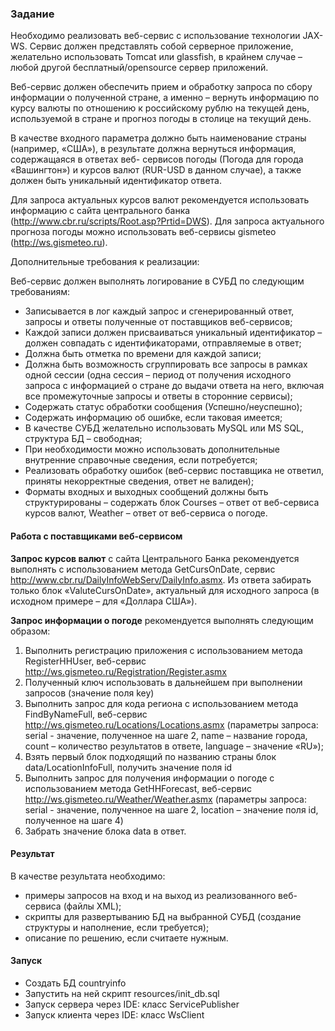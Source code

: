 ### Задание

Необходимо реализовать веб-сервис c использование технологии JAX-WS.
Сервис должен представлять собой серверное приложение, желательно использовать
Tomcat или glassfish, в крайнем случае – любой другой бесплатный/opensource сервер
приложений.

Веб-сервис должен обеспечить прием и обработку запроса по сбору информации
о полученной стране, а именно – вернуть информацию по курсу валюты по отношению
к российскому рублю на текущей день, используемой в стране и прогноз погоды в
столице на текущий день.

В качестве входного параметра должно быть наименование страны (например,
«США»), в результате должна вернуться информация, содержащаяся в ответах веб-
сервисов погоды (Погода для города «Вашингтон») и курсов валют (RUR-USD в данном
случае), а также должен быть уникальный идентификатор ответа.

Для запроса актуальных курсов валют рекомендуется использовать информацию
с сайта центрального банка (http://www.cbr.ru/scripts/Root.asp?Prtid=DWS).
Для запроса актуального прогноза погоды можно использовать веб-сервисы gismeteo
(http://ws.gismeteo.ru).

Дополнительные требования к реализации:

Веб-сервис должен выполнять логирование в СУБД по следующим
требованиям:
* Записывается в лог каждый запрос и сгенерированный ответ,
запросы и ответы полученные от поставщиков веб-сервисов;
* Каждой записи должен присваиваться уникальный идентификатор
– должен совпадать с идентификаторами, отправляемые в ответ;
* Должна быть отметка по времени для каждой записи;
* Должна быть возможность сгруппировать все запросы в рамках
одной сессии (одна сессия – период от получения исходного
запроса с информацией о стране до выдачи ответа на него,
включая все промежуточные запросы и ответы в сторонние
сервисы);
* Содержать статус обработки сообщения (Успешно/неуспешно);
* Содержать информацию об ошибке, если таковая имеется;
* В качестве СУБД желательно использовать MySQL или MS SQL, структура
БД – свободная;
* При необходимости можно использовать дополнительные внутренние
справочные сведения, если потребуется;
* Реализовать обработку ошибок (веб-сервис поставщика не ответил,
приняты некорректные сведения, ответ не валиден);
* Форматы входных и выходных сообщений должны быть структурированы
– содержать блок Courses – ответ от веб-сервиса курсов валют, Weather –
ответ от веб-сервиса о погоде.


#### Работа с поставщиками веб-сервисом
<b>Запрос курсов валют</b> с сайта Центрального Банка рекомендуется выполнять с
использованием метода GetCursOnDate, сервис
http://www.cbr.ru/DailyInfoWebServ/DailyInfo.asmx. Из ответа забирать только блок
«ValuteCursOnDate», актуальный для исходного запроса (в исходном примере – для
«Доллара США»).

<b>Запрос информации о погоде</b> рекомендуется выполнять следующим образом:
1. Выполнить регистрацию приложения с использованием метода RegisterHHUser,
веб-сервис http://ws.gismeteo.ru/Registration/Register.asmx
2. Полученный ключ использовать в дальнейшем при выполнении запросов
(значение поля key)
3. Выполнить запрос для кода региона с использованием метода FindByNameFull,
веб-сервис http://ws.gismeteo.ru/Locations/Locations.asmx (параметры запроса:
serial - значение, полученное на шаге 2, name – название города, count –
количество результатов в ответе, language – значение «RU»);
4. Взять первый блок подходящий по названию страны блок data/LocationInfoFull,
получить значение поля id
5. Выполнить запрос для получения информации о погоде с использованием метода
GetHHForecast, веб-сервис http://ws.gismeteo.ru/Weather/Weather.asmx
(параметры запроса: serial - значение, полученное на шаге 2, location –
значение поля id, полученное на шаге 4)
6. Забрать значение блока data в ответ.

#### Результат
В качестве результата необходимо:
* примеры запросов на вход и на выход из реализованного веб-сервиса
(файлы XML);
* скрипты для развертыванию БД на выбранной СУБД (создание структуры
и наполнение, если требуется);
* описание по решению, если считаете нужным. 


#### Запуск
* Создать БД countryinfo
* Запустить на ней скрипт resources/init_db.sql
* Запуск сервера через IDE: класс ServicePublisher
* Запуск клиента через IDE: класс WsClient